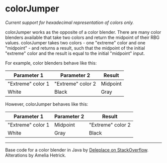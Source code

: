 # colorJumper

_Current support for hexadecimal representation of colors only._

colorJumper works as the opposite of a color blender. There are many color blenders available that take two colors and return the midpoint of their RBG values. colorJumper takes two colors - one "extreme" color and one "midpoint" - and returns a result, such that the midpoint of the initial "extreme" color and the result is equal to the initial "midpoint" input.

For example, color blenders behave like this:

Parameter 1 | Parameter 2 | Result
----------- | ----------- | ------
"Extreme" color 1 | "Extreme" color 2 | Midpoint
White | Black | Gray

However, colorJumper behaves like this:

Parameter 1 | Parameter 2 | Result
----------- | ----------- | ------
"Extreme" color 1 | Midpoint | "Extreme" color 2
White | Gray | Black

---

Base code for a color blender in Java by [Deleplace on StackOverflow].
Alterations by Amelia Hetrick.

[Deleplace on StackOverflow]: https://stackoverflow.com/a/14482509